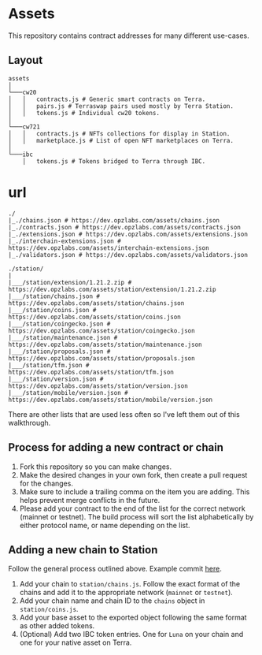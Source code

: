 # Assets

This repository contains contract addresses for many different use-cases.

## Layout

```
assets
│
└───cw20
│   │   contracts.js # Generic smart contracts on Terra.
│   │   pairs.js # Terraswap pairs used mostly by Terra Station.
│   │   tokens.js # Individual cw20 tokens.
│
└───cw721
│   │   contracts.js # NFTs collections for display in Station.
│   │   marketplace.js # List of open NFT marketplaces on Terra.
│
└───ibc
    │   tokens.js # Tokens bridged to Terra through IBC.
```
# url
```
./
|_./chains.json # https://dev.opzlabs.com/assets/chains.json
|_./contracts.json # https://dev.opzlabs.com/assets/contracts.json
|_./extensions.json # https://dev.opzlabs.com/assets/extensions.json
|_./interchain-extensions.json # https://dev.opzlabs.com/assets/interchain-extensions.json
|_./validators.json # https://dev.opzlabs.com/assets/validators.json

./station/
|
|___/station/extension/1.21.2.zip # https://dev.opzlabs.com/assets/station/extension/1.21.2.zip
|___/station/chains.json # https://dev.opzlabs.com/assets/station/chains.json
|___/station/coins.json # https://dev.opzlabs.com/assets/station/coins.json
|___/station/coingecko.json # https://dev.opzlabs.com/assets/station/coingecko.json
|___/station/maintenance.json # https://dev.opzlabs.com/assets/station/maintenance.json
|___/station/proposals.json # https://dev.opzlabs.com/assets/station/proposals.json
|___/station/tfm.json # https://dev.opzlabs.com/assets/station/tfm.json
|___/station/version.json # https://dev.opzlabs.com/assets/station/version.json
|___/station/mobile/version.json # https://dev.opzlabs.com/assets/station/mobile/version.json

```

There are other lists that are used less often so I've left them out of this walkthrough.

## Process for adding a new contract or chain

1. Fork this repository so you can make changes.
1. Make the desired changes in your own fork, then create a pull request for the changes.
1. Make sure to include a trailing comma on the item you are adding. This helps prevent merge conflicts in the future.
1. Please add your contract to the end of the list for the correct network (mainnet or testnet). The build process will sort the list alphabetically by either protocol name, or name depending on the list.

## Adding a new chain to Station

Follow the general process outlined above. Example commit [here](https://github.com/terra-money/assets/commit/afb85eadf2dee0bfc562adae4777270e71962808).

1. Add your chain to `station/chains.js`. Follow the exact format of the chains and add it to the appropriate network (`mainnet` or `testnet`).
2. Add your chain name and chain ID to the `chains` object in `station/coins.js`. 
3. Add your base asset to the exported object following the same format as other added tokens. 
4. (Optional) Add two IBC token entries. One for `Luna` on your chain and one for your native asset on Terra.

